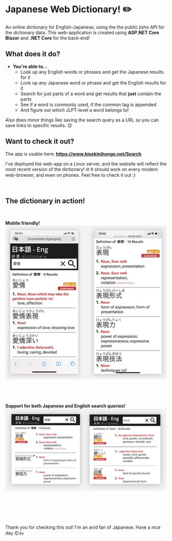 # Japanese Web Dictionary! ✏️️
An online dictionary for English-Japanese, using the the public jisho API for the dictionary data.  This web-application is created using **ASP.NET Core Blazor** and **.NET Core** for the back-end!



## What does it do?
- **You're able to...** 
	- Look up any English words or phrases and get the Japanese results for it
	- Look up any Japanese word or phrase and get the English results for it
	- Search for just parts of a word and get results that **just** contain the parts
	- See if a word is commonly used, if the common tag is appended
	- And figure out which JLPT-level a word belongs to!

Also does minor things like saving the search query as a URL so you can save links to specific results. 😊

## Want to check it out?
The app is usable here: **https://www.kisekinihongo.net/Search**

I've deployed the web-app on a Linux server, and the website will reflect the most recent version of the dictionary! 🌐 It should work on every modern web-browser, and even on phones.  Feel free to check it out :)


&nbsp;

## The dictionary in action!
&nbsp;

**Mobile friendly!**
![](raw-assets/readme/n1.png)

&nbsp;
---


**Support for both Japanese and English search queries!**
![](raw-assets/readme/n5.png)

&nbsp;
---

&nbsp;

Thank you for checking this out! I'm an avid fan of Japanese. Have a nice day 😊👍
